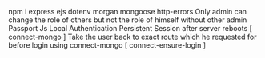 npm i express ejs dotenv morgan mongoose http-errors
Only admin can change the role of others but not the role of himself without other admin
Passport Js Local Authentication
Persistent Session after server reboots [ connect-mongo ]
Take the user back to exact route which he requested for before login using connect-mongo [ connect-ensure-login ] 